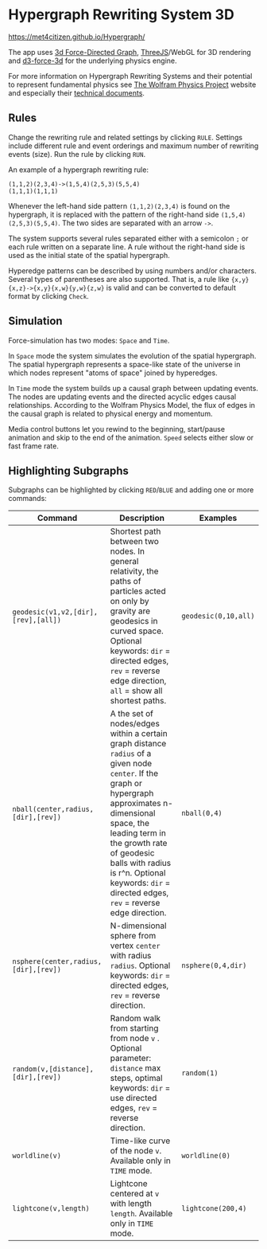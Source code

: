 # Hypergraph Rewriting System 3D

https://met4citizen.github.io/Hypergraph/

The app uses [3d Force-Directed Graph](https://github.com/vasturiano/3d-force-graph),
[ThreeJS](https://github.com/mrdoob/three.js/)/WebGL for 3D rendering and
[d3-force-3d](https://github.com/vasturiano/d3-force-3d) for the underlying
physics engine.

For more information on Hypergraph Rewriting Systems and their potential to
represent fundamental physics see [The Wolfram Physics Project](https://www.wolframphysics.org)
website and especially their [technical documents](https://www.wolframphysics.org/technical-documents/).

## Rules

Change the rewriting rule and related settings by clicking `RULE`.
Settings include different rule and event orderings and maximum
number of rewriting events (size). Run the rule by clicking `RUN`. 

An example of a hypergraph rewriting rule:

```
(1,1,2)(2,3,4)->(1,5,4)(2,5,3)(5,5,4)
(1,1,1)(1,1,1)
```

Whenever the left-hand side pattern `(1,1,2)(2,3,4)` is
found on the hypergraph, it is replaced with the pattern of the
right-hand side `(1,5,4)(2,5,3)(5,5,4)`. The two sides are
separated with an arrow `->`.

The system supports several rules separated either with a semicolon `;` or
each rule written on a separate line. A rule without the right-hand side
is used as the initial state of the spatial hypergraph.

Hyperedge patterns can be described by using numbers and/or characters.
Several types of parentheses are also supported. That is, a rule like
`{x,y}{x,z}->{x,y}{x,w}{y,w}{z,w}` is valid and can be converted to
default format by clicking `Check`.

## Simulation

Force-simulation has two modes: `Space` and `Time`.

In `Space` mode the system simulates the evolution of the spatial hypergraph. The
spatial hypergraph represents a space-like state of the universe in which nodes
represent "atoms of space" joined by hyperedges.

In `Time` mode the system builds up a causal graph between updating events.
The nodes are updating events and the directed acyclic edges causal relationships.
According to the Wolfram Physics Model, the flux of edges in the causal graph
is related to physical energy and momentum.

Media control buttons let you rewind to the beginning, start/pause animation and
skip to the end of the animation. `Speed` selects either slow or fast frame rate.

## Highlighting Subgraphs

Subgraphs can be highlighted by clicking `RED`/`BLUE` and adding one or more
commands:

Command | Description | Examples
--- | --- | ---
`geodesic(v1,v2,[dir],[rev],[all])` | Shortest path between two nodes. In general relativity, the paths of particles acted on only by gravity are geodesics in curved space. Optional keywords: `dir` = directed edges, `rev` = reverse edge direction, `all` = show all shortest paths. | `geodesic(0,10,all)`
`nball(center,radius,[dir],[rev])` | A the set of nodes/edges within a certain graph distance `radius` of a given node `center`. If the graph or hypergraph approximates n-dimensional space, the leading term in the growth rate of geodesic balls with radius is r^n. Optional keywords: `dir` = directed edges, `rev` = reverse edge direction. | `nball(0,4)`
`nsphere(center,radius,[dir],[rev])` | N-dimensional sphere from vertex `center` with radius `radius`. Optional keywords: `dir` = directed edges, `rev` = reverse direction. | `nsphere(0,4,dir)`
`random(v,[distance],[dir],[rev])` | Random walk from starting from node `v` . Optional parameter: `distance` max steps, optimal keywords: `dir` = use directed edges, `rev` = reverse direction. | `random(1)`
`worldline(v)` | Time-like curve of the node `v`. Available only in `TIME` mode. | `worldline(0)`
`lightcone(v,length)` | Lightcone centered at `v` with length `length`. Available only in `TIME` mode. | `lightcone(200,4)`



